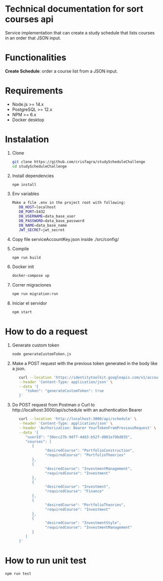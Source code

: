 # Technical documentation for sort courses api

Service implementation that can create a study schedule that lists courses in an order that JSON input.

# Functionalities

**Create Schedule**: order a course list from a JSON input.

# Requirements

- Node.js >= 14.x
- PostgreSQL >= 12.x
- NPM >= 6.x
- Docker desktop

# Instalation

1. Clone

   ```bash
   git clone https://github.com/crisfagra/studyScheduleChallenge
   cd studyScheduleChallenge

   ```

2. Install dependencies

   ```bash
   npm install

   ```
   
3. Env variables

   ```bash
   Make a file .env in the project root with following:
      DB_HOST=localhost
      DB_PORT=5432
      DB_USERNAME=data_base_user
      DB_PASSWORD=data_base_password
      DB_NAME=data_base_name
      JWT_SECRET=jwt_secret

   ```
4. Copy file serviceAccountKey.json inside ./src/config/
5. Compile
   ```bash
   npm run build
   ```
6. Docker init
   ```bash
   docker-compose up
   ```
7. Correr migraciones
   ```bash
   npm run migration:run
   ```
8. Iniciar el servidor
   ```bash
   npm start
   ```

# How to do a request

1. Generate custom token
   ```bash
   node generateCustomToken.js
   ```
2. Make a POST request with the previous token generated in the body like a json.
   ```bash
      curl --location 'https://identitytoolkit.googleapis.com/v1/accounts:signInWithCustomToken?key=YOUR_API_KEY' \
      --header 'Content-Type: application/json' \
      --data '{
         "token": "generateCustomToken": true
      }'
   ```

3. Do POST request from Postman o Curl to http://localhost:3000/api/schedule with an authentication Bearer
   ```bash
      curl --location 'http://localhost:3000/api/schedule' \
      --header 'Content-Type: application/json' \
      --header 'Authorization: Bearer YourTokenFromPreviousRequest' \
      --data '{
         "userId": "30ecc27b-9df7-4dd3-b52f-d001e79bd035",
         "courses": [
            {
                  "desiredCourse": "PortfolioConstruction",
                  "requiredCourse": "PortfolioTheories"
            },
            {
                  "desiredCourse": "InvestmentManagement",
                  "requiredCourse": "Investment"
            },
            {
                  "desiredCourse": "Investment",
                  "requiredCourse": "Finance"
            },
            {
                  "desiredCourse": "PortfolioTheories",
                  "requiredCourse": "Investment"
            },
            {
                  "desiredCourse": "InvestmentStyle",
                  "requiredCourse": "InvestmentManagement"
            }
         ]
      }'
   ```
# How to run unit test
   ```bash
   npm run test
   ```
